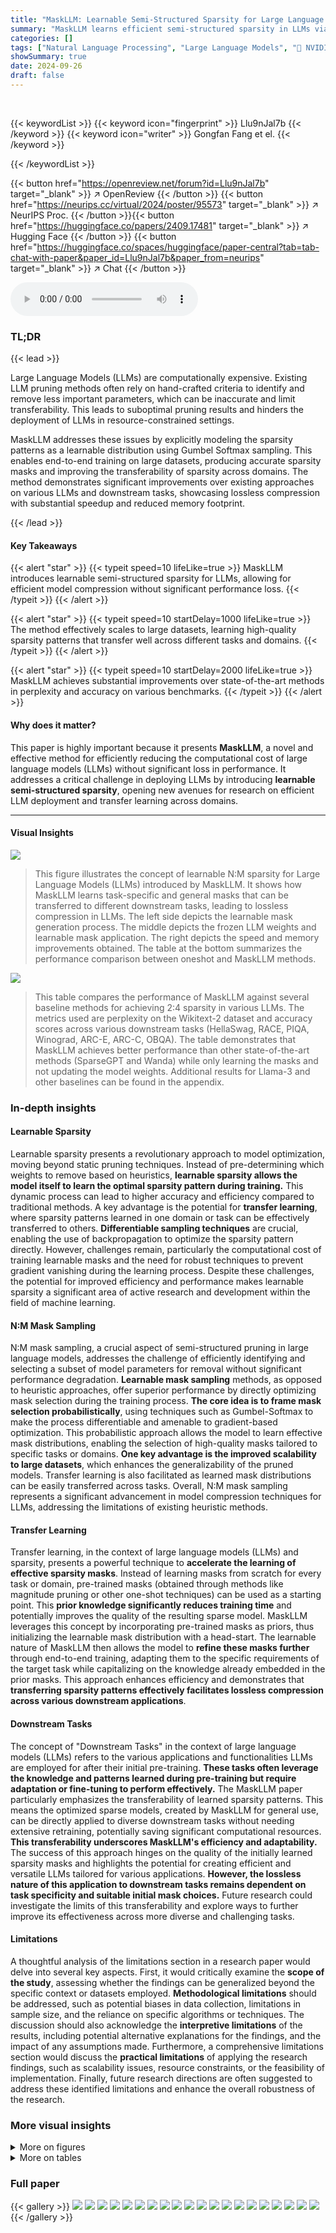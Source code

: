 ```yaml
---
title: "MaskLLM: Learnable Semi-Structured Sparsity for Large Language Models"
summary: "MaskLLM learns efficient semi-structured sparsity in LLMs via end-to-end training, achieving significant speedup and memory reduction without sacrificing performance."
categories: []
tags: ["Natural Language Processing", "Large Language Models", "🏢 NVIDIA",]
showSummary: true
date: 2024-09-26
draft: false
---
```


<br>

{{< keywordList >}}
{{< keyword icon="fingerprint" >}} Llu9nJal7b {{< /keyword >}}
{{< keyword icon="writer" >}} Gongfan Fang et el. {{< /keyword >}}
 
{{< /keywordList >}}

{{< button href="https://openreview.net/forum?id=Llu9nJal7b" target="_blank" >}}
↗ OpenReview
{{< /button >}}
{{< button href="https://neurips.cc/virtual/2024/poster/95573" target="_blank" >}}
↗ NeurIPS Proc.
{{< /button >}}{{< button href="https://huggingface.co/papers/2409.17481" target="_blank" >}}
↗ Hugging Face
{{< /button >}}
{{< button href="https://huggingface.co/spaces/huggingface/paper-central?tab=tab-chat-with-paper&paper_id=Llu9nJal7b&paper_from=neurips" target="_blank" >}}
↗ Chat
{{< /button >}}



<audio controls>
    <source src="https://ai-paper-reviewer.com/Llu9nJal7b/podcast.wav" type="audio/wav">
    Your browser does not support the audio element.
</audio>


### TL;DR


{{< lead >}}

Large Language Models (LLMs) are computationally expensive.  Existing LLM pruning methods often rely on hand-crafted criteria to identify and remove less important parameters, which can be inaccurate and limit transferability.  This leads to suboptimal pruning results and hinders the deployment of LLMs in resource-constrained settings.

MaskLLM addresses these issues by explicitly modeling the sparsity patterns as a learnable distribution using Gumbel Softmax sampling.  This enables end-to-end training on large datasets, producing accurate sparsity masks and improving the transferability of sparsity across domains.  The method demonstrates significant improvements over existing approaches on various LLMs and downstream tasks, showcasing lossless compression with substantial speedup and reduced memory footprint.

{{< /lead >}}


#### Key Takeaways

{{< alert "star" >}}
{{< typeit speed=10 lifeLike=true >}} MaskLLM introduces learnable semi-structured sparsity for LLMs, allowing for efficient model compression without significant performance loss. {{< /typeit >}}
{{< /alert >}}

{{< alert "star" >}}
{{< typeit speed=10 startDelay=1000 lifeLike=true >}} The method effectively scales to large datasets, learning high-quality sparsity patterns that transfer well across different tasks and domains. {{< /typeit >}}
{{< /alert >}}

{{< alert "star" >}}
{{< typeit speed=10 startDelay=2000 lifeLike=true >}} MaskLLM achieves substantial improvements over state-of-the-art methods in perplexity and accuracy on various benchmarks. {{< /typeit >}}
{{< /alert >}}

#### Why does it matter?
This paper is highly important because it presents **MaskLLM**, a novel and effective method for efficiently reducing the computational cost of large language models (LLMs) without significant loss in performance.  It addresses a critical challenge in deploying LLMs by introducing **learnable semi-structured sparsity**, opening new avenues for research on efficient LLM deployment and transfer learning across domains.

------
#### Visual Insights



![](https://ai-paper-reviewer.com/Llu9nJal7b/figures_0_1.jpg)

> This figure illustrates the concept of learnable N:M sparsity for Large Language Models (LLMs) introduced by MaskLLM.  It shows how MaskLLM learns task-specific and general masks that can be transferred to different downstream tasks, leading to lossless compression in LLMs.  The left side depicts the learnable mask generation process. The middle depicts the frozen LLM weights and learnable mask application. The right depicts the speed and memory improvements obtained. The table at the bottom summarizes the performance comparison between oneshot and MaskLLM methods.





![](https://ai-paper-reviewer.com/Llu9nJal7b/tables_6_1.jpg)

> This table compares the performance of MaskLLM against several baseline methods for achieving 2:4 sparsity in various LLMs.  The metrics used are perplexity on the Wikitext-2 dataset and accuracy scores across various downstream tasks (HellaSwag, RACE, PIQA, Winograd, ARC-E, ARC-C, OBQA).  The table demonstrates that MaskLLM achieves better performance than other state-of-the-art methods (SparseGPT and Wanda) while only learning the masks and not updating the model weights.  Additional results for Llama-3 and other baselines can be found in the appendix.





### In-depth insights


#### Learnable Sparsity
Learnable sparsity presents a revolutionary approach to model optimization, moving beyond static pruning techniques.  Instead of pre-determining which weights to remove based on heuristics, **learnable sparsity allows the model itself to learn the optimal sparsity pattern during training.** This dynamic process can lead to higher accuracy and efficiency compared to traditional methods.  A key advantage is the potential for **transfer learning**, where sparsity patterns learned in one domain or task can be effectively transferred to others.  **Differentiable sampling techniques** are crucial, enabling the use of backpropagation to optimize the sparsity pattern directly.  However, challenges remain, particularly the computational cost of training learnable masks and the need for robust techniques to prevent gradient vanishing during the learning process.  Despite these challenges, the potential for improved efficiency and performance makes learnable sparsity a significant area of active research and development within the field of machine learning.

#### N:M Mask Sampling
N:M mask sampling, a crucial aspect of semi-structured pruning in large language models, addresses the challenge of efficiently identifying and selecting a subset of model parameters for removal without significant performance degradation.  **Learnable mask sampling** methods, as opposed to heuristic approaches, offer superior performance by directly optimizing mask selection during the training process. **The core idea is to frame mask selection probabilistically**, using techniques such as Gumbel-Softmax to make the process differentiable and amenable to gradient-based optimization. This probabilistic approach allows the model to learn effective mask distributions, enabling the selection of high-quality masks tailored to specific tasks or domains.  **One key advantage is the improved scalability to large datasets**, which enhances the generalizability of the pruned models. Transfer learning is also facilitated as learned mask distributions can be easily transferred across tasks. Overall, N:M mask sampling represents a significant advancement in model compression techniques for LLMs, addressing the limitations of existing heuristic methods.

#### Transfer Learning
Transfer learning, in the context of large language models (LLMs) and sparsity, presents a powerful technique to **accelerate the learning of effective sparsity masks**.  Instead of learning masks from scratch for every task or domain, pre-trained masks (obtained through methods like magnitude pruning or other one-shot techniques) can be used as a starting point.  This **prior knowledge significantly reduces training time** and potentially improves the quality of the resulting sparse model.  MaskLLM leverages this concept by incorporating pre-trained masks as priors, thus initializing the learnable mask distribution with a head-start. The learnable nature of MaskLLM then allows the model to **refine these masks further** through end-to-end training, adapting them to the specific requirements of the target task while capitalizing on the knowledge already embedded in the prior masks. This approach enhances efficiency and demonstrates that **transferring sparsity patterns effectively facilitates lossless compression across various downstream applications**.

#### Downstream Tasks
The concept of "Downstream Tasks" in the context of large language models (LLMs) refers to the various applications and functionalities LLMs are employed for after their initial pre-training.  **These tasks often leverage the knowledge and patterns learned during pre-training but require adaptation or fine-tuning to perform effectively.**  The MaskLLM paper particularly emphasizes the transferability of learned sparsity patterns.  This means the optimized sparse models, created by MaskLLM for general use, can be directly applied to diverse downstream tasks without needing extensive retraining, potentially saving significant computational resources.  **This transferability underscores MaskLLM's efficiency and adaptability.**  The success of this approach hinges on the quality of the initially learned sparsity masks and highlights the potential for creating efficient and versatile LLMs tailored for various applications. **However, the lossless nature of this application to downstream tasks remains dependent on task specificity and suitable initial mask choices.**  Future research could investigate the limits of this transferability and explore ways to further improve its effectiveness across more diverse and challenging tasks.

#### Limitations
A thoughtful analysis of the limitations section in a research paper would delve into several key aspects.  First, it would critically examine the **scope of the study**, assessing whether the findings can be generalized beyond the specific context or datasets employed.  **Methodological limitations** should be addressed, such as potential biases in data collection, limitations in sample size, and the reliance on specific algorithms or techniques.  The discussion should also acknowledge the **interpretive limitations** of the results, including potential alternative explanations for the findings, and the impact of any assumptions made.  Furthermore, a comprehensive limitations section would discuss the **practical limitations** of applying the research findings, such as scalability issues, resource constraints, or the feasibility of implementation. Finally, future research directions are often suggested to address these identified limitations and enhance the overall robustness of the research.


### More visual insights

<details>
<summary>More on figures
</summary>


![](https://ai-paper-reviewer.com/Llu9nJal7b/figures_3_1.jpg)

> The figure illustrates the MaskLLM framework.  The left side shows the end-to-end training process where a differentiable mask is learned from a mask distribution.  The right side shows how this learned mask can be transferred to different downstream tasks (e.g., French and HTML processing), resulting in lossless compression.


![](https://ai-paper-reviewer.com/Llu9nJal7b/figures_4_1.jpg)

> This figure illustrates the process of sampling a mask from a learnable distribution using Gumbel Softmax.  It shows how learnable logits are transformed into a probability distribution over candidate masks.  Gumbel noise is added for differentiable sampling, resulting in a soft mask for training.  A hard mask is then derived for inference by selecting the mask with the highest probability. The entire process, from logits to final mask, is differentiable, enabling end-to-end training.


![](https://ai-paper-reviewer.com/Llu9nJal7b/figures_6_1.jpg)

> This figure shows the relationship between the number of consumed samples during training and the resulting perplexity (PPL) on the Wikitext-2 benchmark for the LLaMA-2 7B model using two methods: SparseGPT and MaskLLM.  The x-axis represents the number of unique samples used for training, while the y-axis represents the PPL achieved.  The plot demonstrates that MaskLLM outperforms SparseGPT, especially when a larger number of samples are used. Notably, MaskLLM only requires 128 samples to surpass SparseGPT's performance.


![](https://ai-paper-reviewer.com/Llu9nJal7b/figures_7_1.jpg)

> This figure shows two graphs that illustrate the effect of the scaling factor (κ) on the convergence of the mask sampling process. The first graph shows the L1 distance between sampled masks in consecutive training steps, while the second graph shows the maximum probability of the mask distribution. The results indicate that an appropriately chosen scaling factor is crucial for balancing exploration and exploitation during the mask learning process, ensuring efficient convergence without sacrificing diversity.


![](https://ai-paper-reviewer.com/Llu9nJal7b/figures_7_2.jpg)

> This figure shows two graphs, (a) and (b), that illustrate the impact of the scaling factor (κ) on the learning process of MaskLLM. Graph (a) plots the L1 distance between consecutively sampled masks against the number of training steps. It demonstrates that a small κ leads to high randomness and slow convergence, while a large κ suppresses exploration, resulting in no change in masks. Graph (b) displays the maximum probability of mask distribution over training steps, also showing the impact of κ on convergence speed.  The figure highlights the importance of selecting an appropriate κ value to balance exploration and convergence in MaskLLM's learning process.


![](https://ai-paper-reviewer.com/Llu9nJal7b/figures_12_1.jpg)

> This figure illustrates the MaskLLM approach for achieving learnable N:M sparsity in LLMs.  It shows how learnable masks are generated and transferred to downstream tasks, resulting in improved speed and memory efficiency. The diagram depicts the process of using a general mask to achieve lossless compression for different downstream tasks (e.g., French, HTML), demonstrating the transferability and efficiency gains of the MaskLLM method compared to existing approaches. 


![](https://ai-paper-reviewer.com/Llu9nJal7b/figures_14_1.jpg)

> This figure shows the relative L1 norm of pruned weights compared to the magnitude pruning baseline. The subfigures (a) and (b) present the results for GPT-3 2B and LLaMA-2 7B, respectively.  The plots compare the L1 norm of weights after different pruning methods: magnitude pruning, learned mask (MaskLLM), Hessian-based pruning, and regularized learned masks with different regularization strengths (1e-4 and 1e-5).  The learned mask with a magnitude prior is also included for comparison. The results illustrate that the learned mask method often achieves a lower L1 norm than magnitude pruning, and that weight regularization helps maintain larger magnitudes in the remaining weights.


![](https://ai-paper-reviewer.com/Llu9nJal7b/figures_14_2.jpg)

> This figure shows the relationship between the number of training samples used and the resulting perplexity (PPL) on the Wikitext benchmark for the pruned LLaMA-2 7B model.  It compares the performance of MaskLLM to SparseGPT. The results demonstrate that MaskLLM is more data-efficient, achieving good performance with fewer samples than SparseGPT. While SparseGPT shows improvement with more samples, the gains diminish beyond a certain point. MaskLLM, on the other hand, continues to improve its performance even with a larger number of samples.


![](https://ai-paper-reviewer.com/Llu9nJal7b/figures_15_1.jpg)

> This figure illustrates the concept of learnable N:M sparsity in Large Language Models (LLMs).  It shows how MaskLLM learns customized sparsity masks for different tasks (e.g., French, HTML).  The general mask, learned from a large dataset, can be transferred to new tasks, enabling efficient sparsity transfer learning. The figure also highlights the speed and memory improvements achieved by using MaskLLM for lossless compression.


</details>




<details>
<summary>More on tables
</summary>


![](https://ai-paper-reviewer.com/Llu9nJal7b/tables_7_1.jpg)
> This table demonstrates the effectiveness of transfer learning when using pre-computed masks as priors for initializing the learnable masks in MaskLLM.  It shows the Wikitext-2 Perplexity (PPL) for several large language models (LLMs) using different prior masks (Magnitude, SparseGPT, Wanda) and without a prior. The PPL values for the learned masks illustrate how initializing with a prior can improve the model's performance and how the end-to-end training refines these initial masks.

![](https://ai-paper-reviewer.com/Llu9nJal7b/tables_7_2.jpg)
> This table shows the impact of sparse weight regularization on the performance of the MaskLLM model across three different scenarios: mask-only evaluation, sub-domain evaluation, and fine-tuning.  The 'w/o Reg.' column shows results without regularization, while the 'w/ Reg.' column presents results with the addition of a regularization term designed to maintain the magnitude of the remaining weights after pruning. The results demonstrate that regularization is beneficial to improving downstream task performance.

![](https://ai-paper-reviewer.com/Llu9nJal7b/tables_8_1.jpg)
> This table presents the results of applying MaskLLM to various downstream tasks with frozen weights.  It shows the average task perplexity (PPL) achieved by different methods, including MaskLLM, on several downstream domains (e.g., C#, HTML, Pascal, Story, French, Japanese, Chinese, Open Web, CUDA, VHDL, Javascript, BigScience, Reddit-Plus, Book, Arxiv, MedAbs). The results demonstrate MaskLLM's ability to learn domain-specific masks and achieve high-quality results even without updating the base model's weights.

![](https://ai-paper-reviewer.com/Llu9nJal7b/tables_8_2.jpg)
> This table presents the average task perplexity (PPL) for different mask types when applied to downstream tasks using a 2B parameter language model.  It compares the performance of a dense model (no pruning) to three different approaches for learning sparsity masks: using a general mask learned on a large dataset, learning a separate (scratch) mask for each task, and transferring a pre-learned general mask to each downstream task.  The results show that transferring a pre-trained general mask yields comparable performance to the dense model, highlighting the effectiveness of the transfer learning approach implemented in MaskLLM.

![](https://ai-paper-reviewer.com/Llu9nJal7b/tables_8_3.jpg)
> This table compares the storage requirements and inference speed of fine-tuning versus using learned 2:4 sparsity masks for downstream tasks using the Llama-2 7B model.  Fine-tuning requires 16 bits per parameter and maintains 100% of the model size, resulting in 1.0x speed. In contrast, using learned 2:4 sparsity masks reduces storage to only 0.65 bits per parameter (a 25x reduction) and uses only 73% of the model size in memory. This results in a 1.4x speed improvement.

![](https://ai-paper-reviewer.com/Llu9nJal7b/tables_12_1.jpg)
> This table lists the training details and hyperparameters used for training the MaskLLM model on various large language models.  It shows the optimizer used (AdamW), the number of training steps, the initialization of logits (drawn from a normal distribution), the scaling factor and range for the Gumbel softmax, the temperature range, and the prior strength and sparse regularization used. The parameters were tuned to achieve optimal results for learning high-quality sparsity masks.

![](https://ai-paper-reviewer.com/Llu9nJal7b/tables_13_1.jpg)
> This table compares the performance of MaskLLM against several other methods for achieving 2:4 sparsity in several large language models.  The evaluation metrics are perplexity and accuracy on the Wikitext-2 dataset.  It highlights MaskLLM's ability to achieve lower perplexity than other methods while only learning masks and keeping model weights frozen.

![](https://ai-paper-reviewer.com/Llu9nJal7b/tables_13_2.jpg)
> This table shows the results of applying different sparsity methods (Magnitude Pruning, SparseGPT, Wanda, and MaskLLM) to the LLaMA-3 8B model with 2:4 sparsity.  The Wikitext-2 Perplexity (PPL) is used as a metric to evaluate the performance of the pruned models. The sequence length was 4096 for all experiments. Notably, the MaskLLM method used the SparseGPT mask as a prior. The experiments were conducted using the C4 dataset for both calibration and mask learning.

![](https://ai-paper-reviewer.com/Llu9nJal7b/tables_13_3.jpg)
> This table presents the results of evaluating different 2:4 sparsity methods on the Llama-2 7B and 13B, Nemotron-4 15B, and GPT-3 843M and 2B language models.  The Wikitext-2 perplexity (PPL) and accuracy on several downstream tasks (HellaSwag, RACE, PIQA, Winogrande, ARC-E, ARC-C, OBQA) are reported for each method.  The table compares the performance of MaskLLM against baselines like Magnitude Pruning, SparseGPT, and Wanda, highlighting MaskLLM's improved performance with frozen weights.  Additional results for Llama-3 and other state-of-the-art methods are referenced in the appendix.

![](https://ai-paper-reviewer.com/Llu9nJal7b/tables_14_1.jpg)
> This table shows the impact of different levels of sparse weight regularization on the average gradient norm during the first 500 training steps of the GPT-3 2B model.  The results indicate that a regularization strength of 1e-5 provides a good balance between gradient stability and avoiding overly restrictive constraints on the search space during mask learning.

![](https://ai-paper-reviewer.com/Llu9nJal7b/tables_14_2.jpg)
> This table compares the proposed MaskLLM method with other state-of-the-art (SOTA) 2:4 pruning methods on the LLaMA-2 13B model.  It shows the Wikitext-2 perplexity achieved by each method, indicating the performance of each pruning technique. The table also notes whether each method involves weight updates during the pruning process.  MaskLLM demonstrates superior performance, even in comparison to methods that employ weight updates. The results highlight MaskLLM's effectiveness in achieving high-quality, sparse models.

![](https://ai-paper-reviewer.com/Llu9nJal7b/tables_15_1.jpg)
> This table presents the benchmark results of LLaMA-2 7B and 13B models with 2:4 sparsity on an A6000 GPU using the TensorRT-LLM framework.  It shows the throughput (tokens processed per second) for various input and output sequence lengths, comparing the dense model's performance to that of the sparse model. The speedup factor is also calculated, demonstrating the performance improvement gained through sparsity.

![](https://ai-paper-reviewer.com/Llu9nJal7b/tables_16_1.jpg)
> This table presents the results of applying MaskLLM and several baseline methods for pruning a Vision Transformer (ViT-B/16) model.  The top-1 accuracy on the ImageNet-1K dataset is reported for various sparsity patterns (dense, 2:4) and with or without weight updates during pruning.  It demonstrates MaskLLM's ability to achieve high accuracy with sparsity, even surpassing methods that utilize weight updates.

</details>




### Full paper

{{< gallery >}}
<img src="https://ai-paper-reviewer.com/Llu9nJal7b/1.png" class="grid-w50 md:grid-w33 xl:grid-w25" />
<img src="https://ai-paper-reviewer.com/Llu9nJal7b/2.png" class="grid-w50 md:grid-w33 xl:grid-w25" />
<img src="https://ai-paper-reviewer.com/Llu9nJal7b/3.png" class="grid-w50 md:grid-w33 xl:grid-w25" />
<img src="https://ai-paper-reviewer.com/Llu9nJal7b/4.png" class="grid-w50 md:grid-w33 xl:grid-w25" />
<img src="https://ai-paper-reviewer.com/Llu9nJal7b/5.png" class="grid-w50 md:grid-w33 xl:grid-w25" />
<img src="https://ai-paper-reviewer.com/Llu9nJal7b/6.png" class="grid-w50 md:grid-w33 xl:grid-w25" />
<img src="https://ai-paper-reviewer.com/Llu9nJal7b/7.png" class="grid-w50 md:grid-w33 xl:grid-w25" />
<img src="https://ai-paper-reviewer.com/Llu9nJal7b/8.png" class="grid-w50 md:grid-w33 xl:grid-w25" />
<img src="https://ai-paper-reviewer.com/Llu9nJal7b/9.png" class="grid-w50 md:grid-w33 xl:grid-w25" />
<img src="https://ai-paper-reviewer.com/Llu9nJal7b/10.png" class="grid-w50 md:grid-w33 xl:grid-w25" />
<img src="https://ai-paper-reviewer.com/Llu9nJal7b/11.png" class="grid-w50 md:grid-w33 xl:grid-w25" />
<img src="https://ai-paper-reviewer.com/Llu9nJal7b/12.png" class="grid-w50 md:grid-w33 xl:grid-w25" />
<img src="https://ai-paper-reviewer.com/Llu9nJal7b/13.png" class="grid-w50 md:grid-w33 xl:grid-w25" />
<img src="https://ai-paper-reviewer.com/Llu9nJal7b/14.png" class="grid-w50 md:grid-w33 xl:grid-w25" />
<img src="https://ai-paper-reviewer.com/Llu9nJal7b/15.png" class="grid-w50 md:grid-w33 xl:grid-w25" />
<img src="https://ai-paper-reviewer.com/Llu9nJal7b/16.png" class="grid-w50 md:grid-w33 xl:grid-w25" />
<img src="https://ai-paper-reviewer.com/Llu9nJal7b/17.png" class="grid-w50 md:grid-w33 xl:grid-w25" />
<img src="https://ai-paper-reviewer.com/Llu9nJal7b/18.png" class="grid-w50 md:grid-w33 xl:grid-w25" />
<img src="https://ai-paper-reviewer.com/Llu9nJal7b/19.png" class="grid-w50 md:grid-w33 xl:grid-w25" />
<img src="https://ai-paper-reviewer.com/Llu9nJal7b/20.png" class="grid-w50 md:grid-w33 xl:grid-w25" />
{{< /gallery >}}